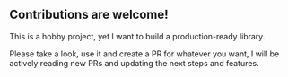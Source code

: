 ## Contributions are welcome!

This is a hobby project, yet I want to build a production-ready library.

Please take a look, use it and create a PR for whatever you want, I will be actively reading new PRs and
updating the next steps and features.
